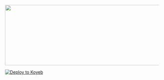 <p align="center"><a href="https://dashboard.heroku.com/new?template=https://github.com/UNEMPLOID/file-carry"> <img src="https://graph.org/file/cb9394eec3d0ebce858f9.jpg" width="620" height="198.45"/></a></p>



[![Deploy to Koyeb](https://www.koyeb.com/static/images/deploy/button.svg)](https://app.koyeb.com/deploy?type=git&repository=github.com/Unemploid/File-carry&branch=koyeb&name=filesharingbot)
